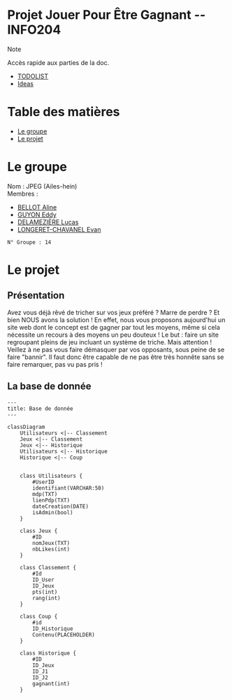 # Projet Jouer Pour Être Gagnant -- INFO204

> [!NOTE]
> Accès rapide aux parties de la doc.
> - [TODOLIST](./TODO.md)
> - [Ideas](./Ideas.md)


# Table des matières

- [Le groupe](#le-groupe)
- [Le projet](#le-projet)




# Le groupe

Nom : JPEG (Ailes-hein)\
Membres :
- [BELLOT Aline](https://github.com/TheWarior73)
- [GUYON Eddy](https://github.com/synnfall)
- [DELAMEZIÈRE Lucas](https://github.com/bouncii)
- [LONGERET-CHAVANEL Evan](https://github.com/ItsMe-Truncation)

`N° Groupe : 14`


# Le projet

## Présentation

Avez vous déjà rêvé de tricher sur vos jeux préféré ? Marre de perdre ? 
Et bien NOUS avons la solution ! 
En effet, nous vous proposons aujourd'hui un site web dont le concept est de gagner par tout les moyens, même si cela nécessite un recours à des moyens un peu douteux !
Le but : faire un site regroupant pleins de jeu incluant un système de triche. Mais attention ! Veillez à ne pas vous faire démasquer par vos opposants, sous peine de se faire "bannir". Il faut donc être capable de ne pas être très honnête sans se faire remarquer, pas vu pas pris ! 

## La base de donnée
```mermaid
---
title: Base de donnée
---

classDiagram
    Utilisateurs <|-- Classement
    Jeux <|-- Classement
    Jeux <|-- Historique
    Utilisateurs <|-- Historique
    Historique <|-- Coup
    

    class Utilisateurs {
        #UserID
        identifiant(VARCHAR:50)
        mdp(TXT)
        lienPdp(TXT)
        dateCreation(DATE)
        isAdmin(bool)
    }

    class Jeux {
        #ID
        nomJeux(TXT)
        nbLikes(int)
    }

    class Classement {
        #Id
        ID_User
        ID_Jeux
        pts(int)
        rang(int)
    }
    
    class Coup {
        #id
        ID_Historique
        Contenu(PLACEHOLDER)
    }

    class Historique {
        #ID
        ID_Jeux
        ID_J1
        ID_J2
        gagnant(int)
    }
```